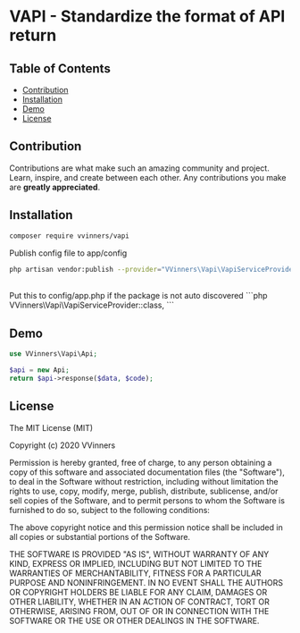 # VAPI - Standardize the format of API return

## Table of Contents
- [Contribution](#contribution)
- [Installation](#installation)
- [Demo](#demo)
- [License](#license)


## Contribution
Contributions are what make such an amazing community and project. Learn, inspire, and create between each other. Any contributions you make are **greatly appreciated**.

## Installation
```bash
composer require vvinners/vapi
```

Publish config file to app/config

```bash
php artisan vendor:publish --provider="VVinners\Vapi\VapiServiceProvider" --tag=config
```
<br />
Put this to config/app.php if the package is not auto discovered
```php
VVinners\Vapi\VapiServiceProvider::class,
```

## Demo
```php
use VVinners\Vapi\Api;

$api = new Api;
return $api->response($data, $code);
```

## License
The MIT License (MIT)

Copyright (c) 2020 VVinners

Permission is hereby granted, free of charge, to any person obtaining a copy of this software and associated documentation files (the "Software"), to deal in the Software without restriction, including without limitation the rights to use, copy, modify, merge, publish, distribute, sublicense, and/or sell copies of the Software, and to permit persons to whom the Software is furnished to do so, subject to the following conditions:

The above copyright notice and this permission notice shall be included in all copies or substantial portions of the Software.

THE SOFTWARE IS PROVIDED "AS IS", WITHOUT WARRANTY OF ANY KIND, EXPRESS OR IMPLIED, INCLUDING BUT NOT LIMITED TO THE WARRANTIES OF MERCHANTABILITY, FITNESS FOR A PARTICULAR PURPOSE AND NONINFRINGEMENT. IN NO EVENT SHALL THE AUTHORS OR COPYRIGHT HOLDERS BE LIABLE FOR ANY CLAIM, DAMAGES OR OTHER LIABILITY, WHETHER IN AN ACTION OF CONTRACT, TORT OR OTHERWISE, ARISING FROM, OUT OF OR IN CONNECTION WITH THE SOFTWARE OR THE USE OR OTHER DEALINGS IN THE SOFTWARE.
